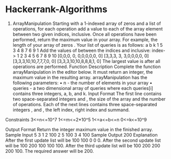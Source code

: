# Hackerrank-Algorithms
1. ArrayManipulation 
Starting with a 1-indexed array of zeros and a list of operations, for each operation add a value to each of the array element between two given indices, inclusive. Once all operations have been performed, return the maximum value in your array. 
For example, the length of your array of zeros 
. Your list of queries is as follows: 
    a b k
    1 5 3
    4 8 7
    6 9 1
Add the values of 
between the indices and 
inclusive:
index->	 1 2 3  4  5 6 7 8 9 10
	[0,0,0, 0, 0,0,0,0,0, 0]
	[3,3,3, 3, 3,0,0,0,0, 0]
	[3,3,3,10,10,7,7,7,0, 0]
	[3,3,3,10,10,8,8,8,1, 0]
The largest value is 
after all operations are performed. 
Function Description 
Complete the function arrayManipulation in the editor below. It must return an integer, the maximum value in the resulting array. 
arrayManipulation has the following parameters:
•	n - the number of elements in your array 
•	queries - a two dimensional array of queries where each queries[i] contains three integers, a, b, and k. 
Input Format
The first line contains two space-separated integers 
and , the size of the array and the number of operations. 
Each of the next lines contains three space-separated integers , and 
, the left index, right index and summand.
 
Constraints 
3<=n<=10^7
1<=m<=2*10^5
1<=a<=b<=n
0<=k<=10^9

Output Format
Return the integer maximum value in the finished array.
Sample Input
5 3
1 2 100
2 5 100
3 4 100
Sample Output
200
Explanation
After the first update list will be 100 100 0 0 0. 
After the second update list will be 100 200 100 100 100. 
After the third update list will be 100 200 200 200 100. 
The required answer will be 200.
